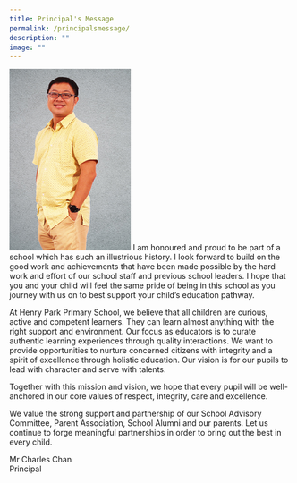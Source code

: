 ```yaml
---
title: Principal's Message
permalink: /principalsmessage/
description: ""
image: ""
---
```


![](/images/Mr%20Charles%20Chan.png)
I am honoured and proud to be part of a school which has such an illustrious history. I look forward to build on the good work and achievements that have been made possible by the hard work and effort of our school staff and previous school leaders. I hope that you and your child will feel the same pride of being in this school as you journey with us on to best support your child’s education pathway.

At Henry Park Primary School, we believe that all children are curious, active and competent learners. They can learn almost anything with the right support and environment. Our focus as educators is to curate authentic learning experiences through quality interactions. We want to provide opportunities to nurture concerned citizens with integrity and a spirit of excellence through holistic education. Our vision is for our pupils to lead with character and serve with talents.

Together with this mission and vision, we hope that every pupil will be well-anchored in our core values of respect, integrity, care and excellence.

We value the strong support and partnership of our School Advisory Committee, Parent Association, School Alumni and our parents. Let us continue to forge meaningful partnerships in order to bring out the best in every child.

Mr Charles Chan  
Principal